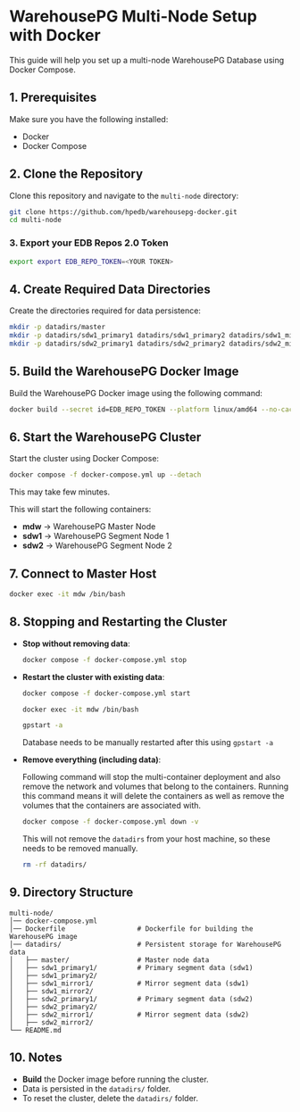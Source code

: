 
# WarehousePG Multi-Node Setup with Docker

This guide will help you set up a multi-node WarehousePG Database using Docker Compose.

## 1. Prerequisites  
Make sure you have the following installed:  
- Docker  
- Docker Compose  

## 2. Clone the Repository
Clone this repository and navigate to the `multi-node` directory:

```bash
git clone https://github.com/hpedb/warehousepg-docker.git
cd multi-node
```

### 3. Export your EDB Repos 2.0 Token

```bash
export export EDB_REPO_TOKEN=<YOUR TOKEN>
```

## 4. Create Required Data Directories
Create the directories required for data persistence:  

```bash
mkdir -p datadirs/master
mkdir -p datadirs/sdw1_primary1 datadirs/sdw1_primary2 datadirs/sdw1_mirror1 datadirs/sdw1_mirror2
mkdir -p datadirs/sdw2_primary1 datadirs/sdw2_primary2 datadirs/sdw2_mirror1 datadirs/sdw2_mirror2
```

## 5. Build the WarehousePG Docker Image
Build the WarehousePG Docker image using the following command:

```bash
docker build --secret id=EDB_REPO_TOKEN --platform linux/amd64 --no-cache -t warehousepg-multi-node .
```

## 6. Start the WarehousePG Cluster
Start the cluster using Docker Compose:  

```bash
docker compose -f docker-compose.yml up --detach
```

This may take few minutes. 

This will start the following containers:  
- **mdw** → WarehousePG Master Node
- **sdw1** → WarehousePG Segment Node 1
- **sdw2** → WarehousePG Segment Node 2


## 7. Connect to Master Host

 
```bash
docker exec -it mdw /bin/bash
```

## 8. Stopping and Restarting the Cluster  

- **Stop without removing data**:  

  ```bash
  docker compose -f docker-compose.yml stop
  ```

- **Restart the cluster with existing data**:  

  ```bash
  docker compose -f docker-compose.yml start

  docker exec -it mdw /bin/bash

  gpstart -a
  ```

  Database needs to be manually restarted after this using `gpstart -a`

- **Remove everything (including data)**:  

  Following command will stop the multi-container deployment and also remove the network and volumes that belong to the containers. Running this command means it will delete the containers as well as remove the volumes that the containers are associated with.

  ```bash
  docker compose -f docker-compose.yml down -v
  ```

  This will not remove the `datadirs` from your host machine, so these needs to be removed manually.

  ```bash
  rm -rf datadirs/
  ```

## 9. Directory Structure  

```
multi-node/
│── docker-compose.yml
│── Dockerfile                  # Dockerfile for building the WarehousePG image
│── datadirs/                   # Persistent storage for WarehousePG data
│   ├── master/                 # Master node data
│   ├── sdw1_primary1/          # Primary segment data (sdw1)
│   ├── sdw1_primary2/       
│   ├── sdw1_mirror1/           # Mirror segment data (sdw1)
│   ├── sdw1_mirror2/       
│   ├── sdw2_primary1/          # Primary segment data (sdw2)
│   ├── sdw2_primary2/       
│   ├── sdw2_mirror1/           # Mirror segment data (sdw2)
│   ├── sdw2_mirror2/       
└── README.md
```

## 10. Notes  

- **Build** the Docker image before running the cluster.  
- Data is persisted in the `datadirs/` folder.  
- To reset the cluster, delete the `datadirs/` folder.  

